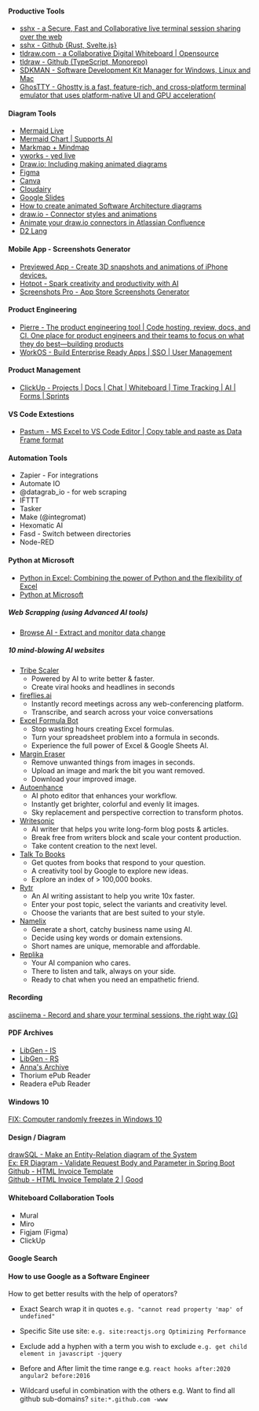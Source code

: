 #### Productive Tools
* [sshx - a Secure, Fast and Collaborative live terminal session sharing over the web](https://sshx.io/)  
* [sshx - Github {Rust, Svelte.js}](https://github.com/ekzhang/sshx)  
* [tldraw.com - a Collaborative Digital Whiteboard | Opensource](https://www.tldraw.com/)  
* [tldraw - Github (TypeScript, Monorepo)](https://github.com/tldraw/tldraw)
* [SDKMAN - Software Development Kit Manager for Windows, Linux and Mac](https://sdkman.io/)
* [GhosTTY - Ghostty is a fast, feature-rich, and cross-platform terminal emulator that uses platform-native UI and GPU acceleration{](https://ghostty.org/)

#### Diagram Tools
- [Mermaid Live](https://mermaid.live/)
- [Mermaid Chart | Supports AI](https://www.mermaidchart.com/play?utm_source=mermaid_live_editor&utm_medium=banner_ad&utm_campaign=teams)
- [Markmap + Mindmap](https://markmap.js.org/repl)  
- [yworks - yed live](https://www.yworks.com/yed-live/)  
- [Draw.io: Including making animated diagrams](https://app.diagrams.net/)
- [Figma](https://www.figma.com/)
- [Canva](https://www.canva.com/)
- [Cloudairy](https://cloudairy.com/)
- [Google Slides](https://docs.google.com/presentation)
- [How to create animated Software Architecture diagrams](https://bool.dev/blog/detail/animated-architecture-diagrams)
- [draw.io - Connector styles and animations](https://drawio-app.com/blog/connector-styles-and-animations-in-draw-io/)
- [Animate your draw.io connectors in Atlassian Confluence](https://www.youtube.com/watch?v=MLlal_jRoXQ)
- [D2 Lang](https://d2lang.com/)

#### Mobile App - Screenshots Generator
* [Previewed App - Create 3D snapshots and animations of iPhone devices.](https://previewed.app/)
* [Hotpot - Spark creativity and productivity with AI](https://hotpot.ai/)
* [Screenshots Pro - App Store Screenshots Generator](https://screenshots.pro/#templates)  

#### Product Engineering
- [Pierre - The product engineering tool | Code hosting, review, docs, and CI. One place for product engineers and their teams to focus on what they do best—building products](https://pierre.co/)
- [WorkOS - Build Enterprise Ready Apps | SSO | User Management](https://workos.com)  

#### Product Management
- [ClickUp - Projects | Docs | Chat | Whiteboard | Time Tracking | AI | Forms | Sprints](https://clickup.com/)

#### VS Code Extestions
- [Pastum - MS Excel to VS Code Editor | Copy table and paste as Data Frame format](https://marketplace.visualstudio.com/items?itemName=atsyplenkov.pastum)

#### Automation Tools
* Zapier - For integrations
* Automate IO
* @datagrab_io - for web scraping
* IFTTT
* Tasker
* Make (@integromat)
* Hexomatic AI
* Fasd - Switch between directories
* Node-RED

#### Python at Microsoft
* [Python in Excel: Combining the power of Python and the flexibility of Excel](https://techcommunity.microsoft.com/t5/excel-blog/announcing-python-in-excel-combining-the-power-of-python-and-the/ba-p/3893439?ocid=usoc_TWITTER_M365_spl100004503698824)
* [Python at Microsoft](https://devblogs.microsoft.com/python/)  

##### Web Scrapping (using Advanced AI tools)
- [Browse AI - Extract and monitor data change](https://www.browse.ai/website-to-api)  


##### 10 mind-blowing AI websites
* [Tribe Scaler](https://tribescaler.com)  
  - Powered by AI to write better & faster. 
  - Create viral hooks and headlines in seconds
* [fireflies.ai](https://fireflies.ai)  
  - Instantly record meetings across any web-conferencing platform. 
  - Transcribe, and search across your voice conversations
* [Excel Formula Bot](https://excelformulabot.com)
  - Stop wasting hours creating Excel formulas.
  - Turn your spreadsheet problem into a formula in seconds.
  - Experience the full power of Excel & Google Sheets AI.
* [Margin Eraser](https://magiceraser.io)  
  - Remove unwanted things from images in seconds.
  - Upload an image and mark the bit you want removed.
  - Download your improved image.
* [Autoenhance](https://autoenhance.ai)  
  - AI photo editor that enhances your workflow.
  - Instantly get brighter, colorful and evenly lit images.
  - Sky replacement and perspective correction to transform photos.
* [Writesonic](https://writesonic.com)  
  - AI writer that helps you write long-form blog posts & articles.
  - Break free from writers block and scale your content production.
  - Take content creation to the next level.
* [Talk To Books](https://books.google.com/talktobooks/)  
  - Get quotes from books that respond to your question.
  - A creativity tool by Google to explore new ideas.
  - Explore an index of > 100,000 books.
* [Rytr](https://rytr.me)  
  - An AI writing assistant to help you write 10x faster.
  - Enter your post topic, select the variants and creativity level.
  - Choose the variants that are best suited to your style.
* [Namelix](https://namelix.com)  
  - Generate a short, catchy business name using AI.
  - Decide using key words or domain extensions.
  - Short names are unique, memorable and affordable.
* [Replika](https://replika.com)  
  - Your AI companion who cares.
  - There to listen and talk, always on your side.
  - Ready to chat when you need an empathetic friend.

#### Recording
[asciinema - Record and share your terminal sessions, the right way (G)](https://asciinema.org/)  

#### PDF Archives
- [LibGen - IS](http://libgen.is )
- [LibGen - RS](http://libgen.rs)
- [Anna's Archive](https://annas-archive.li/search?q=LLM+Engineer%27s+Handbook)
- Thorium ePub Reader
- Readera ePub Reader

#### Windows 10
[FIX: Computer randomly freezes in Windows 10](https://windowsreport.com/random-freeze-windows-10/)  

#### Design / Diagram
[drawSQL - Make an Entity-Relation diagram of the System](https://drawsql.app/teams/teco/diagrams/room-reservation)  
[Ex: ER Diagram - Validate Request Body and Parameter in Spring Boot](https://blog.tericcabrel.com/validate-request-body-and-parameter-in-spring-boot/)  
[Github - HTML Invoice Template](https://github.com/sparksuite/simple-html-invoice-template)  
[Github - HTML Invoice Template 2 | Good](https://github.com/anvilco/html-pdf-invoice-template)  

#### Whiteboard Collaboration Tools
* Mural
* Miro
* Figjam (Figma)
* ClickUp

#### Google Search
#### How to use Google as a Software Engineer

How to get better results with the help of operators?

- Exact Search
wrap it in quotes
`e.g. "cannot read property 'map' of undefined"`

- Specific Site
use site:
`e.g. site:reactjs.org Optimizing Performance`

- Exclude
add a hyphen with a term you wish to exclude
`e.g. get child element in javascript -jquery`

- Before and After
limit the time range
e.g.
`react hooks after:2020`
`angular2 before:2016`

- Wildcard
useful in combination with the others
e.g. Want to find all github sub-domains?
`site:*.github.com -www`
